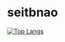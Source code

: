 # seitbnao


[![Top Langs](https://github-readme-stats.vercel.app/api/top-langs/?username=seitbnao&layout=compact)](https://github.com/seitbnao)
